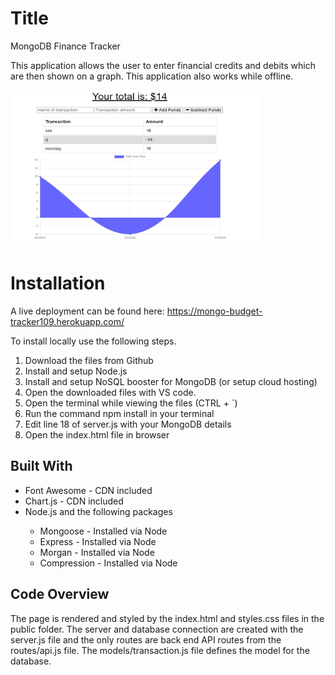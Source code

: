 # Title
<p>MongoDB Finance Tracker</p>
<p>This application allows the user to enter financial credits and debits which are then shown on a graph. This application also works while offline.</p>
<a href="https://mongo-budget-tracker109.herokuapp.com/"><img src="public/Capture18.PNG" height="250px" width="400px"/></a>

# Installation
<p>A live deployment can be found here: <a href="https://mongo-budget-tracker109.herokuapp.com/">https://mongo-budget-tracker109.herokuapp.com/</a></p>
<p>To install locally use the following steps.</p>
<ol>
    <li>Download the files from Github</li>
    <li>Install and setup Node.js</li>
    <li>Install and setup NoSQL booster for MongoDB (or setup cloud hosting)</li>
    <li>Open the downloaded files with VS code.</li>
    <li>Open the terminal while viewing the files (CTRL + `)</li>
    <li>Run the command npm install in your terminal</li>
    <li>Edit line 18 of server.js with your MongoDB details</li>
    <li>Open the index.html file in browser</li>
</ol>

## Built With
<ul>
<li>Font Awesome - CDN included</li>
<li>Chart.js - CDN included</li>
<li>Node.js and the following packages</li>
<ul>
<li>Mongoose - Installed via Node</li>
<li>Express - Installed via Node</li>
<li>Morgan - Installed via Node</li>
<li>Compression - Installed via Node</li>
</ul>
</ul>

## Code Overview
<p>The page is rendered and styled by the index.html and styles.css files in the public folder. The server and database connection are created with the server.js file and the only routes are back end API routes from the routes/api.js file. The models/transaction.js file defines the model for the database.</p>


